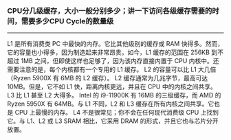 ### CPU分几级缓存，大小一般分别多少；讲一下访问各级缓存需要的时间，需要多少CPU Cycle的数量级

------

L1 是所有消费类 PC 中最快的内存。它比其他级别的缓存或 RAM 快得多。然而，它的容量也小得多，因为制造起来非常昂贵。如今，L1 缓存的范围在 256KB 到不超过 1MB 之间，但即使这样也足够了，因为该内存直接内置于 CPU 内核中。还需要注意的是，每个内核都有一个专用的 L1 缓存。
L2 的容量可以比 L1 大几倍（Ryzen 5900X 有 6MB 的 L2 缓存）。 L2 缓存通常为几兆字节，最高可达 10MB。但是，它不如 L1 快，距离内核更远，并且在 CPU 中的内核之间共享。
L3 比 L1 甚至 L2 大得多。 Intel 的 i9-11900K 有 16MB 的三级缓存，而 AMD 的 Ryzen 5950X 有 64MB。与 L1 不同，L2 和 L3 缓存在所有内核之间共享。它也是 CPU 上最慢的内存。
L4 不是很常见；你不会在任何现代消费级 CPU 上找到它。与 L1、L2 或 L3 SRAM 相比，它采用 DRAM 的形式，并且它也与芯片分开放置。